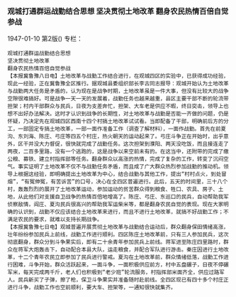 ### 观城打通群运战勤结合思想  坚决贯彻土地改革  翻身农民热情百倍自觉参战

1947-01-10
第2版()
专栏：

    观城打通群运战勤结合思想
    坚决贯彻土地改革
    翻身农民热情百倍自觉参战
    【本报冀鲁豫八日电】土地改革与战勤工作结合进行，在观城四区的实验中，已获得成功经验，现此一经验，正在冀鲁豫全区推行。据观城县委组织部长李古同志报导：观城开始认为土地改革与战勤两大任务是矛盾的，认为现在是战争时期，土地改革虽是一件大事，但没有比较大的战争空隙很难搞好。可是战争一天一天的发展着，战勤任务也越来越重，县区主要干部不断的轮流带担架；村内干部群众与民兵，日夜为支差奔忙，担架、大车老是供应不暇，终日突击，领导上也想不出好办法解决。这时才认识到战争的长期性，对土地改革与战勤是否能一齐做的问题，仍是怀疑，乃决定先在观城四区西南十四个村搞土地改革试试看。当即配备了干部，明确前后方的分工，一部固定专搞土地改革，一部一面作准备工作（调查了解材料），一面作战勤。首先在前夏沟、东刘海、陈庄、弓庄等四五个村庄，热火朝天的运动起来了。弓庄斗争正在开始时，出乎意外，区干并没大力督促，很快就完成了战勤任务。这次担架到濮阳、两天没吃饭，而且接连走了两夜，二百多里路，没有一个逃跑的，这是战争以来空前未有的。在这当中，还附带的完成了缴公粮、募铁、建立村指挥部等任务。翻身群众以高涨的热情，完成了复杂的工作，转变了沉闷空气。事实证明了土地改革不仅不与战勤任务矛盾，而且成了广大群众热烈参加战勤的推动机。领导上根据这经验，即明确提出土地改革为中心，结合战勤与其他工作，提出“村村点火，到处冒烟”，“有冤伸冤，有苦诉苦”的口号，决心在全四区普遍进行。此后，五天的时间里，三十八个村，轰轰烈烈的展开了土地改革运动，参加运动的贫苦群众得到粮食、牲口、农具、房子、土地，从此他们对支援自卫战争的热情百倍地增高了。陈庄、弓庄、东巡口的民兵，自动帮助我军侦察敌情，阎庄、夏沟民兵很高兴的帮助我军运柴米等，都是翻身农民自觉的表现。现在大家明确的认识到，战勤不仅应该结合土地改革来进行，而且不进行土地改革，就搞不好战勤工作；不满足农民的要求，就难以支持长期战争。
    【本报冀鲁豫七日电】观城普遍开展贯彻土地改革与战勤结合运动后，群众翻身保田情绪高涨，壮年纷纷参加民兵上前线，战勤工作进行顺利。四区陈庄土地改革前，只有三人参加民兵，这次彻底翻身，群众分到斗争果实后，即有二十余青年参加民兵上前线。蒋军进至陈庄四里路时，群众在蒋军大炮轰击下，自动配合本县大队，运走粮食，并配合军队进行游击。秦庄因进行土地改革，十二个青年农民立即参加了民兵进行警戒。夏沟在土地改革前，群众情绪低落，战勤工作进行困难，斗争开始，群众活跃起来，一面斗争，一面积极供应前方，村中五盘碾子，日夜不停碾军米，每天完成两千斤，老人们也积极到“老少班”轮流服务，村指挥部米面齐全，供应过路军人。民兵新买了子弹，擦了枪，保卫斗争果实并准备随时赴前线。全四区现已有四十多个村庄正进行斗争，战勤工作也空前顺利，要大车、担架等，一通知很快就集齐。
